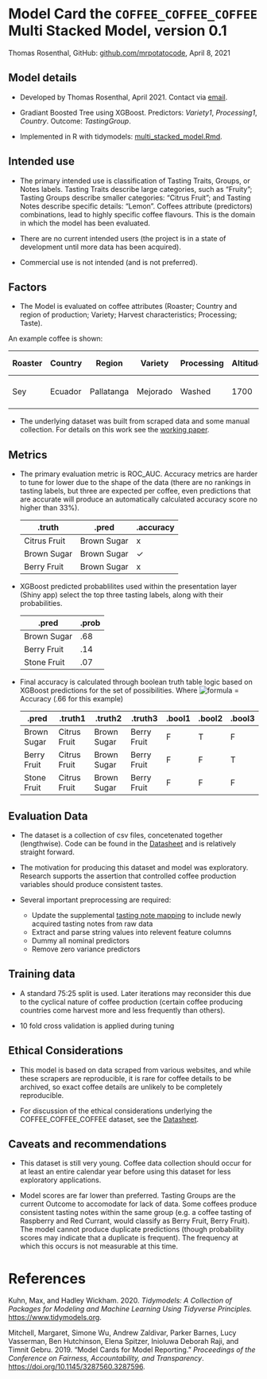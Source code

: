 Model Card the `COFFEE_COFFEE_COFFEE` Multi Stacked Model, version 0.1
================
Thomas Rosenthal, GitHub:
[github.com/mrpotatocode](https://github.com/mrpotatocode),
April 8, 2021

## Model details

  - Developed by Thomas Rosenthal, April 2021. Contact via
    [email](mailto:mrpotatocode@ttrroossee.anonaddy.com).

  - Gradiant Boosted Tree using XGBoost. Predictors: *Variety1*,
    *Processing1*, *Country*. Outcome: *TastingGroup*.

  - Implemented in R with tidymodels:
    [multi\_stacked\_model.Rmd](https://github.com/mrpotatocode/COFFEE_COFFEE_COFFEE/blob/main/scripts/draft_multi_stacked_model.Rmd).

## Intended use

  - The primary intended use is classification of Tasting Traits,
    Groups, or Notes labels. Tasting Traits describe large categories,
    such as “Fruity”; Tasting Groups describe smaller categories:
    “Citrus Fruit”; and Tasting Notes describe specific details:
    “Lemon”. Coffees attribute (predictors) combinations, lead to
    highly specific coffee flavours. This is the domain in which the
    model has been evaluated.

  - There are no current intended users (the project is in a state of
    development until more data has been acquired).

  - Commercial use is not intended (and is not preferred).

## Factors

  - The Model is evaluated on coffee attributes (Roaster; Country and
    region of production; Variety; Harvest characteristics; Processing;
    Taste).

An example coffee is
shown:

| Roaster | Country | Region     | Variety  | Processing | Altitude | Harvest                | Tasting Notes                 |
| ------- | ------- | ---------- | -------- | ---------- | -------- | ---------------------- | ----------------------------- |
| Sey     | Ecuador | Pallatanga | Mejorado | Washed     | 1700     | July - September, 2019 | Bergamot, Jasmine, Lemongrass |

  - The underlying dataset was built from scraped data and some manual
    collection. For details on this work see the [working
    paper](https://github.com/mrpotatocode/COFFEE_COFFEE_COFFEE/tree/main/outputs/coffee%20paper.md).

## Metrics

  - The primary evaluation metric is ROC\_AUC. Accuracy metrics are
    harder to tune for lower due to the shape of the data (there are no
    rankings in tasting labels, but three are expected per coffee, even
    predictions that are accurate will produce an automatically
    calculated accuracy score no higher than 33%).
    
    | .truth       | .pred       | .accuracy |
    | ------------ | ----------- | --------- |
    | Citrus Fruit | Brown Sugar | x         |
    | Brown Sugar  | Brown Sugar | ✓         |
    | Berry Fruit  | Brown Sugar | x         |
    

  - XGBoost predicted probablilites used within the presentation layer
    (Shiny app) select the top three tasting labels, along with their
    probabilities.
    
    | .pred       | .prob |
    | ----------- | ----- |
    | Brown Sugar | .68   |
    | Berry Fruit | .14   |
    | Stone Fruit | .07   |
    

  - Final accuracy is calculated through boolean truth table logic based
    on XGBoost predictions for the set of possibilities. Where
    ![formula](https://render.githubusercontent.com/render/math?math=\frac{\sum(\top)}n) = Accuracy (.66 for this
    example)
    
    | .pred       | .truth1      | .truth2     | .truth3     | .bool1 | .bool2 | .bool3 |
    | ----------- | ------------ | ----------- | ----------- | ------ | ------ | ------ |
    | Brown Sugar | Citrus Fruit | Brown Sugar | Berry Fruit | F      | T      | F      |
    | Berry Fruit | Citrus Fruit | Brown Sugar | Berry Fruit | F      | F      | T      |
    | Stone Fruit | Citrus Fruit | Brown Sugar | Berry Fruit | F      | F      | F      |
    

## Evaluation Data

  - The dataset is a collection of csv files, concetenated together
    (lengthwise). Code can be found in the
    [Datasheet](https://github.com/mrpotatocode/COFFEE_COFFEE_COFFEE/blob/main/journal/Week8/DataSheet-0.1.md)
    and is relatively straight forward.

  - The motivation for producing this dataset and model was exploratory.
    Research supports the assertion that controlled coffee production
    variables should produce consistent tastes.

  - Several important preprocessing are required:
    
      - Update the supplemental [tasting note
        mapping](https://github.com/mrpotatocode/COFFEE_COFFEE_COFFEE/tree/main/inputs/data/Conformed)
        to include newly acquired tasting notes from raw data
      - Extract and parse string values into relevent feature columns
      - Dummy all nominal predictors
      - Remove zero variance predictors

## Training data

  - A standard 75:25 split is used. Later iterations may reconsider this
    due to the cyclical nature of coffee production (certain coffee
    producing countries come harvest more and less frequently than
    others).

  - 10 fold cross validation is applied during tuning

## Ethical Considerations

  - This model is based on data scraped from various websites, and while
    these scrapers are reproducible, it is rare for coffee details to be
    archived, so exact coffee details are unlikely to be completely
    reproducible.

  - For discussion of the ethical considerations underlying the
    COFFEE\_COFFEE\_COFFEE dataset, see the
    [Datasheet](https://github.com/mrpotatocode/COFFEE_COFFEE_COFFEE/blob/main/journal/Week8/DataSheet-0.1.md).

## Caveats and recommendations

  - This dataset is still very young. Coffee data collection should
    occur for at least an entire calendar year before using this dataset
    for less exploratory applications.

  - Model scores are far lower than preferred. Tasting Groups are the
    current Outcome to accomodate for lack of data. Some coffees produce
    consistent tasting notes within the same group (e.g. a coffee
    tasting of Raspberry and Red Currant, would classify as Berry Fruit,
    Berry Fruit). The model cannot produce duplicate predictions (though
    probability scores may indicate that a duplicate is frequent). The
    frequency at which this occurs is not measurable at this time.

# References

<div id="refs" class="references">

<div id="ref-tidymodels">

Kuhn, Max, and Hadley Wickham. 2020. *Tidymodels: A Collection of
Packages for Modeling and Machine Learning Using Tidyverse Principles.*
<https://www.tidymodels.org>.

</div>

<div id="ref-2019modelcard">

Mitchell, Margaret, Simone Wu, Andrew Zaldivar, Parker Barnes, Lucy
Vasserman, Ben Hutchinson, Elena Spitzer, Inioluwa Deborah Raji, and
Timnit Gebru. 2019. “Model Cards for Model Reporting.” *Proceedings of
the Conference on Fairness, Accountability, and Transparency*.
<https://doi.org/10.1145/3287560.3287596>.

</div>

</div>
